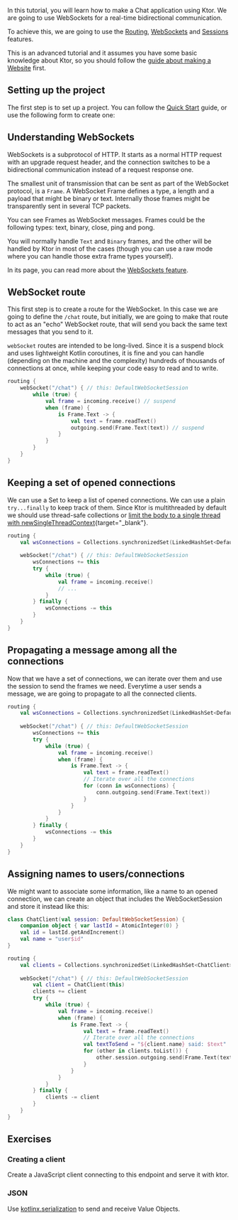 [//]: # (title: Chat)

<include src="lib.md" include-id="outdated_warning"/>

In this tutorial, you will learn how to make a Chat application using Ktor.
We are going to use WebSockets for a real-time bidirectional communication.

To achieve this, we are going to use the [Routing], [WebSockets] and [Sessions] features.

[Routing]: Routing_in_Ktor.md
[WebSockets]: websockets.md
[Sessions]: sessions.md

This is an advanced tutorial and it assumes you have some basic knowledge about Ktor,
so you should follow the [guide about making a Website](website.md) first.





## Setting up the project

The first step is to set up a project. You can follow the [Quick Start](Welcome.md) guide,
or use the following form to create one:



## Understanding WebSockets

WebSockets is a subprotocol of HTTP. It starts as a normal HTTP request with an upgrade request header,
and the connection switches to be a bidirectional communication instead of a request response one.

The smallest unit of transmission that can be sent as part of the WebSocket protocol, is a `Frame`. A WebSocket Frame defines a type, a length and a payload that might be binary or text.
Internally those frames might be transparently sent in several TCP packets. 

You can see Frames as WebSocket messages. Frames could be the following types: text, binary, close, ping and pong.

You will normally handle `Text` and `Binary` frames, and the other will be handled by Ktor in most of the cases
(though you can use a raw mode where you can handle those extra frame types yourself).

In its page, you can read more about the [WebSockets feature](websockets.md).  

## WebSocket route

This first step is to create a route for the WebSocket. In this case we are going to define the `/chat` route,
but initially, we are going to make that route to act as an "echo" WebSocket route, that will send you back the same text messages that you send to it.

`webSocket` routes are intended to be long-lived. Since it is a suspend block and uses lightweight Kotlin coroutines,
it is fine and you can handle (depending on the machine and the complexity) hundreds of thousands of connections
at once, while keeping your code easy to read and to write.

```kotlin
routing {
    webSocket("/chat") { // this: DefaultWebSocketSession
        while (true) {
            val frame = incoming.receive() // suspend
            when (frame) {
                is Frame.Text -> {
                    val text = frame.readText()
                    outgoing.send(Frame.Text(text)) // suspend
                }
            }
        }
    }
}
```

## Keeping a set of opened connections

We can use a Set to keep a list of opened connections. We can use a plain `try...finally` to keep track of them.
Since Ktor is multithreaded by default we should use thread-safe collections or [limit the body to a single thread with newSingleThreadContext](https://github.com/Kotlin/kotlinx.coroutines/blob/master/coroutines-guide.md#coroutine-context-and-dispatchers){target="_blank"}. 

```kotlin
routing {
    val wsConnections = Collections.synchronizedSet(LinkedHashSet<DefaultWebSocketSession>())
    
    webSocket("/chat") { // this: DefaultWebSocketSession
        wsConnections += this
        try {
            while (true) {
                val frame = incoming.receive()
                // ...
            }
        } finally {
            wsConnections -= this
        }
    }
}
```

## Propagating a message among all the connections

Now that we have a set of connections, we can iterate over them and use the session
to send the frames we need.
Everytime a user sends a message, we are going to propagate to all the connected clients.

```kotlin
routing {
    val wsConnections = Collections.synchronizedSet(LinkedHashSet<DefaultWebSocketSession>())
    
    webSocket("/chat") { // this: DefaultWebSocketSession
        wsConnections += this
        try {
            while (true) {
                val frame = incoming.receive()
                when (frame) {
                    is Frame.Text -> {
                        val text = frame.readText()
                        // Iterate over all the connections
                        for (conn in wsConnections) {
                            conn.outgoing.send(Frame.Text(text))
                        }
                    }
                }
            }
        } finally {
            wsConnections -= this
        }
    }
}
```

## Assigning names to users/connections

We might want to associate some information, like a name to an opened connection,
we can create an object that includes the WebSocketSession and store it instead
like this:

```kotlin
class ChatClient(val session: DefaultWebSocketSession) {
    companion object { var lastId = AtomicInteger(0) }
    val id = lastId.getAndIncrement()
    val name = "user$id"
}

routing {
    val clients = Collections.synchronizedSet(LinkedHashSet<ChatClient>())
    
    webSocket("/chat") { // this: DefaultWebSocketSession
        val client = ChatClient(this)
        clients += client
        try {
            while (true) {
                val frame = incoming.receive()
                when (frame) {
                    is Frame.Text -> {
                        val text = frame.readText()
                        // Iterate over all the connections
                        val textToSend = "${client.name} said: $text"
                        for (other in clients.toList()) {
                            other.session.outgoing.send(Frame.Text(textToSend))
                        }
                    }
                }
            }
        } finally {
            clients -= client
        }
    }
}
```

## Exercises

### Creating a client

Create a JavaScript client connecting to this endpoint and serve it with ktor.

### JSON

Use [kotlinx.serialization](https://github.com/Kotlin/kotlinx.serialization) to send and receive Value Objects.